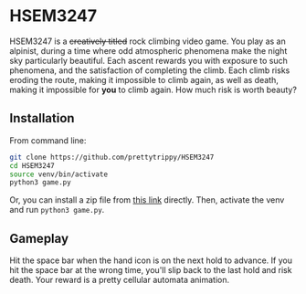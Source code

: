 # HSEM3247

HSEM3247 is a ~~creatively titled~~ rock climbing video game. You play as an alpinist, during a time where odd atmospheric phenomena make the night sky particularly beautiful. Each ascent rewards you with exposure to such phenomena, and the satisfaction of completing the climb. Each climb risks eroding the route, making it impossible to climb again, as well as death, making it impossible for **you** to climb again. How much risk is worth beauty?

## Installation

From command line:
```bash
git clone https://github.com/prettytrippy/HSEM3247
cd HSEM3247
source venv/bin/activate
python3 game.py
```

Or, you can install a zip file from [this link](https://github.com/prettytrippy/HSEM3247) directly. Then, activate the venv and run ```python3 game.py```.

## Gameplay

Hit the space bar when the hand icon is on the next hold to advance. If you hit the space bar at the wrong time, you'll slip back to the last hold and risk death. Your reward is a pretty cellular automata animation.